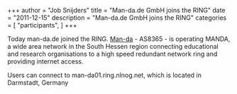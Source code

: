 +++
author = "Job Snijders"
title = "Man-da.de GmbH joins the RING"
date = "2011-12-15"
description = "Man-da.de GmbH joins the RING"
categories = [
    "participants",
]
+++

Today man-da.de joined the RING. <a href="http://www.man-da.de/">Man-da</a> - AS8365 - is operating MANDA, a wide area network in the South Hessen region connecting educational and research organisations to a high speed redundant network ring and providing internet access.

Users can connect to man-da01.ring.nlnog.net, which is located in Darmstadt, Germany


